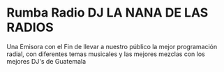 # Rumba Radio DJ LA NANA DE LAS RADIOS
Una Emisora con el Fin de llevar a nuestro público la mejor programación radial, con diferentes temas musicales y las mejores mezclas con los mejores DJ's de Guatemala
